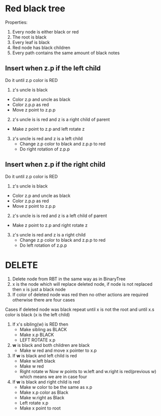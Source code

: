 # Red black tree
Properties:   
1. Every node is either black or red
2. The root is black
3. Every leaf is black
4. Red node has black children
5. Every path contains the same amount of black notes

## Insert when z.p if the left child   
Do it until z.p color is RED
1.  z's uncle is black
   - Color z.p and uncle as black
   - Color z.p.p as red
   - Move z point to z.p.p
2.  z's uncle is is red and z is a right child of parent
   - Make z point to z.p and left rotate z
3. z's uncle is red and z is a left child
   - Change z.p color to black and z.p.p to red
   - Do right rotation of z.p.p

## Insert when z.p if the right child   
Do it until z.p color is RED
1.  z's uncle is black
   - Color z.p and uncle as black
   - Color z.p.p as red
   - Move z point to z.p.p
2.  z's uncle is is red and z is a left child of parent
   - Make z point to z.p and right rotate z
3. z's uncle is red and z is a right child
   - Change z.p color to black and z.p.p to red
   - Do left rotation of z.p.p

# DELETE 

1. Delete node from RBT in the same way as in BinaryTree
2. x is the node which will replace deleted node, if node is not replaced then x is just a black node
3. If color of deleted node was red then no other actions are required otherwise there are four cases

Cases if deleted node was black repeat until x is not the root and until x.s color is black (x is the left child)
1. If x's sibling(w) is RED then
    - Make sibling as BLACK
	- Make x.p BLACK
	- LEFT ROTATE x.p
2. **w** is black and both children are black
    - Make w red and move x pointer to x.p
3. If **w** is black and left child is red 
    - Make w.left black
	- Make w red
	- Right rotate w 
	  Now w points to w.left and w.right is red(previous w) which means we are in case four
4. If **w** is black and right child is red
    - Make w color to be the same as x.p
	- Make x.p color as Black
	- Make w.right as Black
	- Left rotate x.p 
	- Make x point to root
